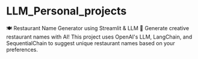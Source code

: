 # LLM_Personal_projects
🍽️ Restaurant Name Generator using Streamlit &amp; LLM 🚀 Generate creative restaurant names with AI! This project uses OpenAI's LLM, LangChain, and SequentialChain to suggest unique restaurant names based on your preferences.
